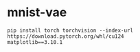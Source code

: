 # mnist-vae

```
pip install torch torchvision --index-url https://download.pytorch.org/whl/cu124
matplotlib==3.10.1
```
